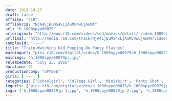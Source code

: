 ```yaml
---
date: 2018-10-27
draft: false
affsite: "r18"
afflinkr18: "NjA4LjEuMS4xLjAuMC4wLjAuMA"
url: "h_1000spye00079"
urloriginal: "http://www.r18.com/videos/vod/movies/detail/-/id=h_1000spye00079"
urlfinal: "http://media.r18.com/track/NjA4LjEuMS4xLjAuMC4wLjAuMA/videos/vod/movies/detail/-/id=h_1000spye00079"
samplevid: "----"
title: "Train-Watching Kid Peeping On Panty Flashes"
mainimgurl: "pics.r18.com/digital/video/h_1000spye00079/h_1000spye00079ps.jpg"
mainimgs: "h_1000spye00079ps.jpg"
releasedate: "July 25, 2016"
duration: 91
productioncomp: "SPYEYE"
girls: ['----']
categories: ['Schoolgirl', 'College Girl', 'Miniskirt', 'Panty Shot', 'Voyeur', 'Amateur']
imgurls: ['pics.r18.com/digital/video/h_1000spye00079/h_1000spye00079jp-1.jpg', 'pics.r18.com/digital/video/h_1000spye00079/h_1000spye00079jp-2.jpg', 'pics.r18.com/digital/video/h_1000spye00079/h_1000spye00079jp-3.jpg', 'pics.r18.com/digital/video/h_1000spye00079/h_1000spye00079jp-4.jpg', 'pics.r18.com/digital/video/h_1000spye00079/h_1000spye00079jp-5.jpg', 'pics.r18.com/digital/video/h_1000spye00079/h_1000spye00079jp-6.jpg', 'pics.r18.com/digital/video/h_1000spye00079/h_1000spye00079jp-7.jpg', 'pics.r18.com/digital/video/h_1000spye00079/h_1000spye00079jp-8.jpg', 'pics.r18.com/digital/video/h_1000spye00079/h_1000spye00079jp-9.jpg', 'pics.r18.com/digital/video/h_1000spye00079/h_1000spye00079jp-10.jpg', 'pics.r18.com/digital/video/h_1000spye00079/h_1000spye00079jp-11.jpg', 'pics.r18.com/digital/video/h_1000spye00079/h_1000spye00079jp-12.jpg', 'pics.r18.com/digital/video/h_1000spye00079/h_1000spye00079jp-13.jpg', 'pics.r18.com/digital/video/h_1000spye00079/h_1000spye00079jp-14.jpg', 'pics.r18.com/digital/video/h_1000spye00079/h_1000spye00079jp-15.jpg', 'pics.r18.com/digital/video/h_1000spye00079/h_1000spye00079jp-16.jpg', 'pics.r18.com/digital/video/h_1000spye00079/h_1000spye00079jp-17.jpg', 'pics.r18.com/digital/video/h_1000spye00079/h_1000spye00079jp-18.jpg', 'pics.r18.com/digital/video/h_1000spye00079/h_1000spye00079jp-19.jpg', 'pics.r18.com/digital/video/h_1000spye00079/h_1000spye00079jp-20.jpg']
imgs: ['h_1000spye00079jp-1.jpg', 'h_1000spye00079jp-2.jpg', 'h_1000spye00079jp-3.jpg', 'h_1000spye00079jp-4.jpg', 'h_1000spye00079jp-5.jpg', 'h_1000spye00079jp-6.jpg', 'h_1000spye00079jp-7.jpg', 'h_1000spye00079jp-8.jpg', 'h_1000spye00079jp-9.jpg', 'h_1000spye00079jp-10.jpg', 'h_1000spye00079jp-11.jpg', 'h_1000spye00079jp-12.jpg', 'h_1000spye00079jp-13.jpg', 'h_1000spye00079jp-14.jpg', 'h_1000spye00079jp-15.jpg', 'h_1000spye00079jp-16.jpg', 'h_1000spye00079jp-17.jpg', 'h_1000spye00079jp-18.jpg', 'h_1000spye00079jp-19.jpg', 'h_1000spye00079jp-20.jpg']
---
```

